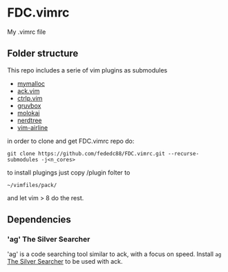 # FDC.vimrc

My .vimrc file

## Folder structure

This repo includes a serie of vim plugins as submodules
 * [mymalloc](https://github.com/fededc88/mymalloc.git)
 * [ack.vim](https://github.com/mileszs/ack.vim)
 * [ctrlp.vim](https://github.com/kien/ctrlp.vim)
 * [gruvbox](https://github.com/morhetz/gruvbox)
 * [molokai](https://github.com/tomasr/molokai)
 * [nerdtree](https://github.com/preservim/nerdtree)
 * [vim-airline](https://github.com/vim-airline/vim-airline)

in order to clone and get FDC.vimrc repo do:
```
git clone https://github.com/fededc88/FDC.vimrc.git --recurse-submodules -j<n_cores>
```
to install plugings just copy /plugin folter to 
```
~/vimfiles/pack/
```
and let vim > 8 do the rest.

## Dependencies

### 'ag' The Silver Searcher

'ag' is a code searching tool similar to ack, with a focus on speed. Install `ag` [The Silver Searcher](https://github.com/ggreer/the_silver_searcher) to be used with ack. 
